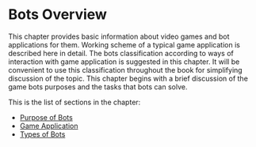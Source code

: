 # Bots Overview

This chapter provides basic information about video games and bot applications for them. Working scheme of a typical game application is described here in detail. The bots classification according to ways of interaction with game application is suggested in this chapter. It will be convenient to use this classification throughout the book for simplifying discussion of the topic. This chapter begins with a brief discussion of the game bots purposes and the tasks that bots can solve.

This is the list of sections in the chapter:

* [Purpose of Bots](purpose-of-bots.md)
* [Game Application](game-application.md)
* [Types of Bots](types-of-bots.md)
